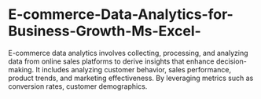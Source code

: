 # E-commerce-Data-Analytics-for-Business-Growth-Ms-Excel-
E-commerce data analytics involves collecting, processing, and analyzing data from online sales platforms to derive insights that enhance decision-making. It includes analyzing customer behavior, sales performance, product trends, and marketing effectiveness. By leveraging metrics such as conversion rates, customer demographics.
